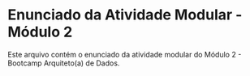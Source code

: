 # Enunciado da Atividade Modular - Módulo 2

Este arquivo contém o enunciado da atividade modular do Módulo 2 - Bootcamp Arquiteto(a) de Dados.